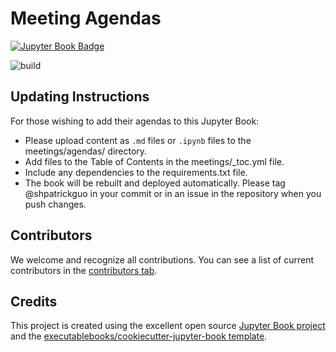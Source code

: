 # Meeting Agendas

[![Jupyter Book Badge](https://jupyterbook.org/badge.svg)]( https://daanmatch.github.io/meeting-agendas/)

![build](https://github.com/DaanMatch/meeting-agendas/workflows/build-and-deploy/badge.svg?branch=master)

## Updating Instructions

For those wishing to add their agendas to this Jupyter Book:

- Please upload content as `.md` files or `.ipynb` files to the meetings/agendas/ directory.
- Add files to the Table of Contents in the meetings/_toc.yml file.
- Include any dependencies to the requirements.txt file.
- The book will be rebuilt and deployed automatically. Please tag @shpatrickguo in your commit or in an issue in the repository when you push changes.

## Contributors

We welcome and recognize all contributions. You can see a list of current contributors in the [contributors tab](https://github.com/patrick/my_book/graphs/contributors).

## Credits

This project is created using the excellent open source [Jupyter Book project](https://jupyterbook.org/) and the [executablebooks/cookiecutter-jupyter-book template](https://github.com/executablebooks/cookiecutter-jupyter-book).
